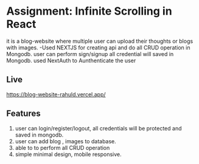 # Assignment: Infinite Scrolling in React

it is a blog-website where multiple user can upload their thoughts or blogs with images.
-Used NEXTJS for creating api and do all CRUD operation in Mongodb. user can perform sign/signup all
credential will saved in Mongodb. used NextAuth to Aunthenticate the user

## Live
https://blog-website-rahuld.vercel.app/

## Features

1. user can login/register/logout, all credentials will be protected and saved in mongodb.
2. user can add blog , images to database.
3. able to to perform all CRUD operation
4. simple minimal design, mobile responsive.
